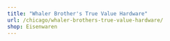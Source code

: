 ```yaml
---
title: "Whaler Brother's True Value Hardware"
url: /chicago/whaler-brothers-true-value-hardware/
shop: Eisenwaren
---
```

